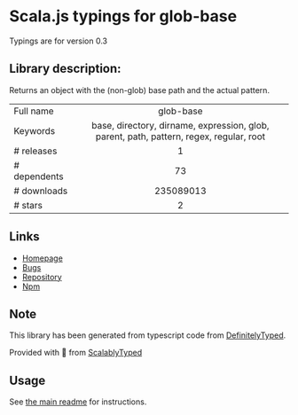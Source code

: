 
# Scala.js typings for glob-base

Typings are for version 0.3

## Library description:
Returns an object with the (non-glob) base path and the actual pattern.

|                    |                 |
| ------------------ | :-------------: |
| Full name          | glob-base |
| Keywords           | base, directory, dirname, expression, glob, parent, path, pattern, regex, regular, root |
| # releases         | 1 |
| # dependents       | 73 |
| # downloads        | 235089013 |
| # stars            | 2 |

## Links
- [Homepage](https://github.com/jonschlinkert/glob-base)
- [Bugs](https://github.com/jonschlinkert/glob-base/issues)
- [Repository](https://github.com/jonschlinkert/glob-base)
- [Npm](https://www.npmjs.com/package/glob-base)
    


## Note
This library has been generated from typescript code from [DefinitelyTyped](https://definitelytyped.org).

Provided with :purple_heart: from [ScalablyTyped](https://github.com/oyvindberg/ScalablyTyped)

## Usage
See [the main readme](../../readme.md) for instructions.



